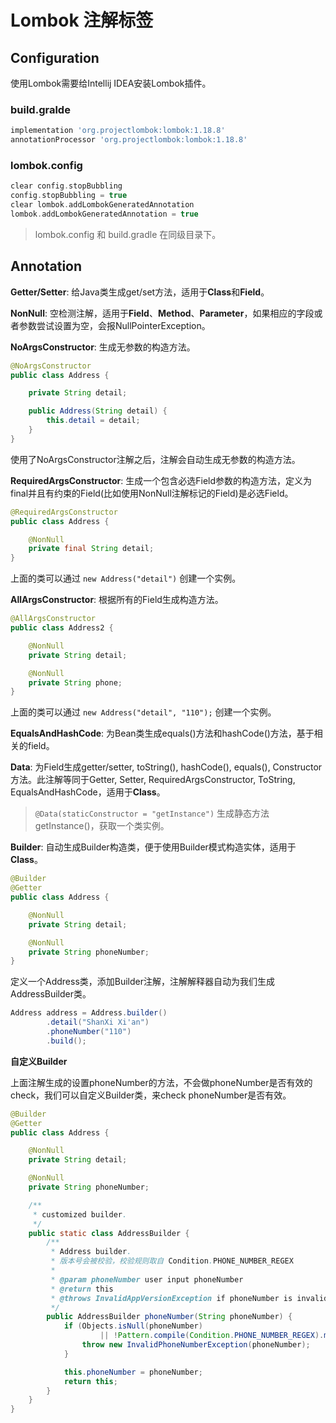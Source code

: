 # Lombok 注解标签

## Configuration

使用Lombok需要给Intellij IDEA安装Lombok插件。

### build.gralde

```groovy
implementation 'org.projectlombok:lombok:1.18.8'
annotationProcessor 'org.projectlombok:lombok:1.18.8'
```

### lombok.config

```groovy
clear config.stopBubbling
config.stopBubbling = true
clear lombok.addLombokGeneratedAnnotation
lombok.addLombokGeneratedAnnotation = true
```

> lombok.config 和 build.gradle 在同级目录下。



## Annotation

**Getter/Setter**: 给Java类生成get/set方法，适用于**Class**和**Field**。

**NonNull**: 空检测注解，适用于**Field**、**Method**、**Parameter**，如果相应的字段或者参数尝试设置为空，会报NullPointerException。

**NoArgsConstructor**: 生成无参数的构造方法。

```java
@NoArgsConstructor
public class Address {

    private String detail;

    public Address(String detail) {
        this.detail = detail;
    }
}
```

使用了NoArgsConstructor注解之后，注解会自动生成无参数的构造方法。

**RequiredArgsConstructor**: 生成一个包含必选Field参数的构造方法，定义为final并且有约束的Field(比如使用NonNull注解标记的Field)是必选Field。

```java
@RequiredArgsConstructor
public class Address {

    @NonNull
    private final String detail;
}
```

上面的类可以通过 `new Address("detail")` 创建一个实例。

**AllArgsConstructor**: 根据所有的Field生成构造方法。

```java
@AllArgsConstructor
public class Address2 {

    @NonNull
    private String detail;

    @NonNull
    private String phone;
}
```

上面的类可以通过 `new Address("detail", "110");` 创建一个实例。

**EqualsAndHashCode**: 为Bean类生成equals()方法和hashCode()方法，基于相关的field。

**Data**: 为Field生成getter/setter, toString(), hashCode(), equals(), Constructor方法。此注解等同于Getter, Setter, RequiredArgsConstructor, ToString, EqualsAndHashCode，适用于**Class**。

> `@Data(staticConstructor = "getInstance")` 生成静态方法getInstance()，获取一个类实例。

**Builder**: 自动生成Builder构造类，便于使用Builder模式构造实体，适用于**Class**。

```java
@Builder
@Getter
public class Address {

    @NonNull
    private String detail;

    @NonNull
    private String phoneNumber;
}
```

定义一个Address类，添加Builder注解，注解解释器自动为我们生成AddressBuilder类。

```java
Address address = Address.builder()
        .detail("ShanXi Xi'an")
        .phoneNumber("110")
        .build();
```

**自定义Builder**

上面注解生成的设置phoneNumber的方法，不会做phoneNumber是否有效的check，我们可以自定义Builder类，来check phoneNumber是否有效。

```java
@Builder
@Getter
public class Address {

    @NonNull
    private String detail;

    @NonNull
    private String phoneNumber;

    /**
     * customized builder.
     */
    public static class AddressBuilder {
        /**
         * Address builder.
         * 版本号会被校验，校验规则取自 Condition.PHONE_NUMBER_REGEX
         *
         * @param phoneNumber user input phoneNumber
         * @return this
         * @throws InvalidAppVersionException if phoneNumber is invalid
         */
        public AddressBuilder phoneNumber(String phoneNumber) {
            if (Objects.isNull(phoneNumber)
                    || !Pattern.compile(Condition.PHONE_NUMBER_REGEX).matcher(phoneNumber).matches()) {
                throw new InvalidPhoneNumberException(phoneNumber);
            }

            this.phoneNumber = phoneNumber;
            return this;
        }
    }
}
```

